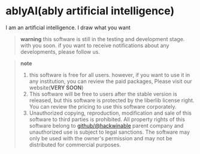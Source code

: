 # ablyAI(ably artificial intelligence)
I am an artificial intelligence. I draw what you want

> **warning**
> this software is still in the testing and development stage. with you soon. if you want to receive notifications about any developments, please follow us.

>**note**
> 1. this software is free for all users. however, if you want to use it in any institution, you can review the paid packages, Please visit our website(**VERY SOON**)
> 2. This software will be free to users after the stable version is released, but this software is protected by the liberlib license right. You can review the pricing to use this software corporately.
> 3. Unauthorized copying, reproduction, modification and sale of this software to third parties is prohibited. All property rights of this software belong to [github/@hackwinable](https://github.com/hackwinable) parent company and unauthorized use is subject to legal sanctions. The software may only be used with the owner's permission and may not be distributed for commercial purposes.
